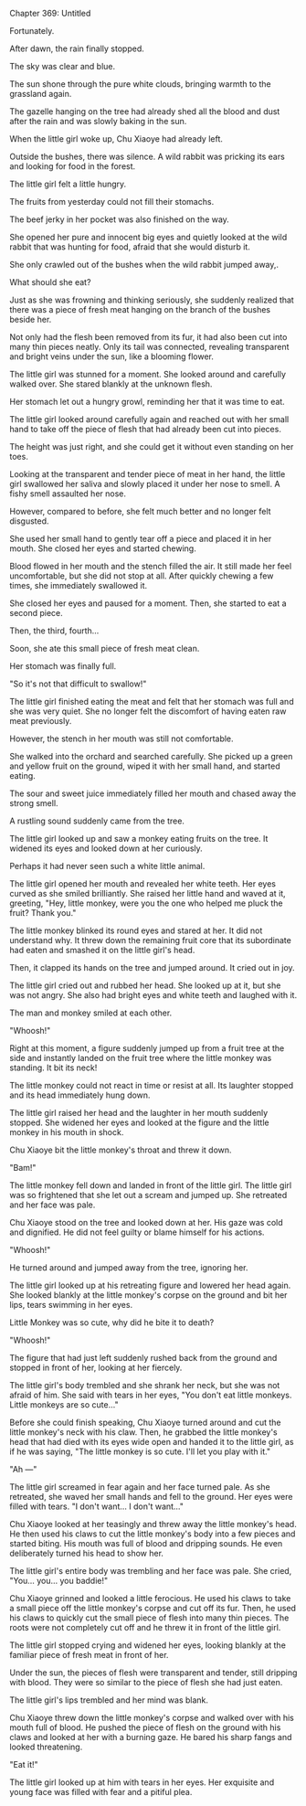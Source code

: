 Chapter 369: Untitled

Fortunately.

After dawn, the rain finally stopped.

The sky was clear and blue.

The sun shone through the pure white clouds, bringing warmth to the grassland again.

The gazelle hanging on the tree had already shed all the blood and dust after the rain and was slowly baking in the sun.

When the little girl woke up, Chu Xiaoye had already left.

Outside the bushes, there was silence. A wild rabbit was pricking its ears and looking for food in the forest.

The little girl felt a little hungry.

The fruits from yesterday could not fill their stomachs.

The beef jerky in her pocket was also finished on the way.

She opened her pure and innocent big eyes and quietly looked at the wild rabbit that was hunting for food, afraid that she would disturb it.

She only crawled out of the bushes when the wild rabbit jumped away,.

What should she eat?

Just as she was frowning and thinking seriously, she suddenly realized that there was a piece of fresh meat hanging on the branch of the bushes beside her.

Not only had the flesh been removed from its fur, it had also been cut into many thin pieces neatly. Only its tail was connected, revealing transparent and bright veins under the sun, like a blooming flower.

The little girl was stunned for a moment. She looked around and carefully walked over. She stared blankly at the unknown flesh.

Her stomach let out a hungry growl, reminding her that it was time to eat.

The little girl looked around carefully again and reached out with her small hand to take off the piece of flesh that had already been cut into pieces.

The height was just right, and she could get it without even standing on her toes.

Looking at the transparent and tender piece of meat in her hand, the little girl swallowed her saliva and slowly placed it under her nose to smell. A fishy smell assaulted her nose.

However, compared to before, she felt much better and no longer felt disgusted.

She used her small hand to gently tear off a piece and placed it in her mouth. She closed her eyes and started chewing.

Blood flowed in her mouth and the stench filled the air. It still made her feel uncomfortable, but she did not stop at all. After quickly chewing a few times, she immediately swallowed it.

She closed her eyes and paused for a moment. Then, she started to eat a second piece.

Then, the third, fourth…

Soon, she ate this small piece of fresh meat clean.

Her stomach was finally full.

"So it's not that difficult to swallow\!"

The little girl finished eating the meat and felt that her stomach was full and she was very quiet. She no longer felt the discomfort of having eaten raw meat previously.

However, the stench in her mouth was still not comfortable.

She walked into the orchard and searched carefully. She picked up a green and yellow fruit on the ground, wiped it with her small hand, and started eating.

The sour and sweet juice immediately filled her mouth and chased away the strong smell.

A rustling sound suddenly came from the tree.

The little girl looked up and saw a monkey eating fruits on the tree. It widened its eyes and looked down at her curiously.

Perhaps it had never seen such a white little animal.

The little girl opened her mouth and revealed her white teeth. Her eyes curved as she smiled brilliantly. She raised her little hand and waved at it, greeting, "Hey, little monkey, were you the one who helped me pluck the fruit? Thank you."

The little monkey blinked its round eyes and stared at her. It did not understand why. It threw down the remaining fruit core that its subordinate had eaten and smashed it on the little girl's head.

Then, it clapped its hands on the tree and jumped around. It cried out in joy.

The little girl cried out and rubbed her head. She looked up at it, but she was not angry. She also had bright eyes and white teeth and laughed with it.

The man and monkey smiled at each other.

"Whoosh\!"

Right at this moment, a figure suddenly jumped up from a fruit tree at the side and instantly landed on the fruit tree where the little monkey was standing. It bit its neck\!

The little monkey could not react in time or resist at all. Its laughter stopped and its head immediately hung down.

The little girl raised her head and the laughter in her mouth suddenly stopped. She widened her eyes and looked at the figure and the little monkey in his mouth in shock.

Chu Xiaoye bit the little monkey's throat and threw it down.

"Bam\!"

The little monkey fell down and landed in front of the little girl. The little girl was so frightened that she let out a scream and jumped up. She retreated and her face was pale.

Chu Xiaoye stood on the tree and looked down at her. His gaze was cold and dignified. He did not feel guilty or blame himself for his actions.

"Whoosh\!"

He turned around and jumped away from the tree, ignoring her.

The little girl looked up at his retreating figure and lowered her head again. She looked blankly at the little monkey's corpse on the ground and bit her lips, tears swimming in her eyes.

Little Monkey was so cute, why did he bite it to death?

"Whoosh\!"

The figure that had just left suddenly rushed back from the ground and stopped in front of her, looking at her fiercely.

The little girl's body trembled and she shrank her neck, but she was not afraid of him. She said with tears in her eyes, "You don't eat little monkeys. Little monkeys are so cute…"

Before she could finish speaking, Chu Xiaoye turned around and cut the little monkey's neck with his claw. Then, he grabbed the little monkey's head that had died with its eyes wide open and handed it to the little girl, as if he was saying, "The little monkey is so cute. I'll let you play with it."

"Ah —"

The little girl screamed in fear again and her face turned pale. As she retreated, she waved her small hands and fell to the ground. Her eyes were filled with tears. "I don't want… I don't want…"

Chu Xiaoye looked at her teasingly and threw away the little monkey's head. He then used his claws to cut the little monkey's body into a few pieces and started biting. His mouth was full of blood and dripping sounds. He even deliberately turned his head to show her.

The little girl's entire body was trembling and her face was pale. She cried, "You… you… you baddie\!"

Chu Xiaoye grinned and looked a little ferocious. He used his claws to take a small piece off the little monkey's corpse and cut off its fur. Then, he used his claws to quickly cut the small piece of flesh into many thin pieces. The roots were not completely cut off and he threw it in front of the little girl.

The little girl stopped crying and widened her eyes, looking blankly at the familiar piece of fresh meat in front of her.

Under the sun, the pieces of flesh were transparent and tender, still dripping with blood. They were so similar to the piece of flesh she had just eaten.

The little girl's lips trembled and her mind was blank.

Chu Xiaoye threw down the little monkey's corpse and walked over with his mouth full of blood. He pushed the piece of flesh on the ground with his claws and looked at her with a burning gaze. He bared his sharp fangs and looked threatening.

"Eat it\!"

The little girl looked up at him with tears in her eyes. Her exquisite and young face was filled with fear and a pitiful plea.